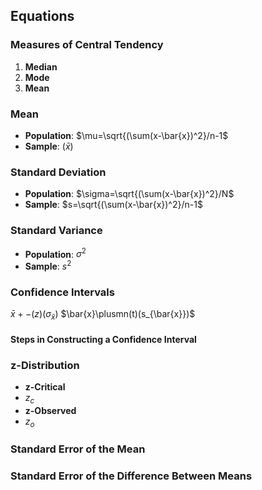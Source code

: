 

## **Equations**
### **Measures of Central Tendency**
1. **Median**
2. **Mode**
3. **Mean**

### **Mean**
- **Population**: $\mu=\sqrt{(\sum(x-\bar{x})^2}/n-1$
- **Sample**: $(\bar{x})$

### **Standard Deviation**
- **Population**: $\sigma=\sqrt{(\sum(x-\bar{x})^2}/N$
- **Sample**: $s=\sqrt{(\sum(x-\bar{x})^2}/n-1$

### **Standard Variance**
- **Population**: $\sigma^2$
- **Sample**: $s^2$

### **Confidence Intervals**
$\bar{x}+-(z)(\sigma_{\bar{x}})$
$\bar{x}\plusmn(t)(s_{\bar{x}})$

#### **Steps in Constructing a Confidence Interval**

### **z-Distribution**
- **z-Critical**
- $z_c$
- **z-Observed**
- $z_o$

### **Standard Error of the Mean**


### **Standard Error of the Difference Between Means**
